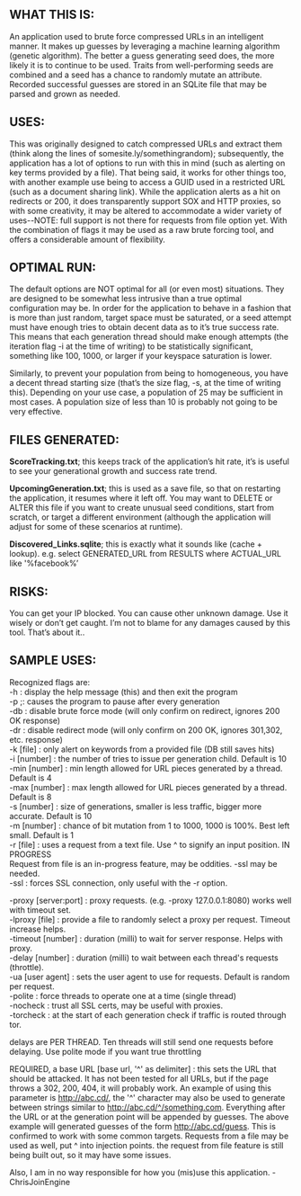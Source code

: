 ## WHAT THIS IS:
An application used to brute force compressed URLs in an intelligent manner. 
It makes up guesses by leveraging a machine learning algorithm  (genetic algorithm). 
The better a guess generating seed does, the more likely it is to continue to be used. 
Traits from well-performing seeds are combined and a seed has a chance to randomly 
mutate an attribute. Recorded successful guesses are stored in an SQLite file that may 
be parsed and grown as needed.

## USES:
This was originally designed to catch compressed URLs and extract them (think along the
lines of somesite.ly/somethingrandom); subsequently, the application has a lot of options
to run with this in mind (such as alerting on key terms provided by a file). That being said,
it works for other things too, with another example use being to access a GUID used in a
restricted URL (such as a document sharing link). While the application alerts as a hit on
redirects or 200, it does transparently support SOX and HTTP proxies, so with some creativity,
it may be altered to accommodate a wider variety of uses--NOTE: full support is not there for
requests from file option yet. With the combination  of flags it may be used as  a raw brute 
forcing tool, and offers a considerable amount of flexibility.

## OPTIMAL RUN:
The default options are NOT optimal for all (or even most) situations. They are designed to be 
somewhat less intrusive than a true optimal configuration may be. In order for the application 
to behave in a fashion that is more than just random, target space must be saturated, or a seed
attempt must have enough tries to obtain decent data as to it’s true success rate. This means that
each generation thread should make enough attempts (the iteration flag -i at the time of writing) 
to be statistically significant, something like 100, 1000, or larger if your keyspace saturation is
lower.

Similarly, to prevent your population from being to homogeneous, you have a decent thread starting
size  (that’s the size flag, -s, at the time of writing this). Depending on your use case, a population
of 25 may be sufficient in most cases. A population size of less than 10 is probably not going to
be very effective.


## FILES GENERATED:
**ScoreTracking.txt**; this keeps track of the application’s hit rate, it’s is useful to see your generational
growth and success rate trend. 

**UpcomingGeneration.txt**; this is used as a save file, so that on restarting the application, it resumes where
it left off. You may want to DELETE or ALTER this file if you want to create unusual seed conditions, start
from scratch, or target a different environment (although the application will adjust for some of these
scenarios at runtime). 

**Discovered_Links.sqlite**; this is exactly what it sounds like (cache + lookup). e.g. select GENERATED_URL from
RESULTS where ACTUAL_URL like '%facebook%’

## RISKS:
You can get your IP blocked. You can cause other unknown damage. Use it wisely or don’t get caught. I’m not to
blame for any damages caused by this tool. That’s about it..



## SAMPLE USES:
Recognized flags are:  
-h  : display the help message (this) and then exit the program   
-p  ;: causes the program to pause after every generation   
-db : disable brute force mode (will only confirm on redirect, ignores 200 OK response)  
-dr : disable redirect mode (will only confirm on 200 OK, ignores 301,302, etc. response)  
-k   [file]   : only alert on keywords from a provided file (DB still saves hits)  
-i   [number] : the number of tries to issue per generation child. Default is 10  
-min [number] : min length allowed for URL pieces generated by a thread. Default is 4  
-max [number] : max length allowed for URL pieces generated by a thread. Default is 8  
-s   [number] : size of generations, smaller is less traffic, bigger more accurate. Default is 10  
-m   [number] : chance of bit mutation from 1 to 1000, 1000 is 100%. Best left small. Default is 1  
-r   [file]   : uses a request from a text file. Use ^ to signify an input position. IN PROGRESS  
                Request from file is an in-progress feature, may be oddities. -ssl may be needed.  
-ssl          : forces SSL connection, only useful with the -r option.  

-proxy   [server:port] : proxy requests. (e.g. -proxy 127.0.0.1:8080) works well with timeout set.  
-lproxy  [file]        : provide a file to randomly select a proxy per request. Timeout increase helps.  
-timeout [number]      : duration (milli) to wait for server response. Helps with proxy.  
-delay   [number]      : duration (milli) to wait between each thread's requests (throttle).  
-ua      [user agent]  : sets the user agent to use for requests. Default is random per request.    
-polite                : force threads to operate one at a time (single thread)  
-nocheck               : trust all SSL certs, may be useful with proxies.  
-torcheck              : at the start of each generation check if traffic is routed through tor.  

delays are PER THREAD. Ten threads will still send one requests before delaying.
Use polite mode if you want true throttling

REQUIRED, a base URL [base url, '^' as delimiter] : this sets the URL that should be attacked. 
It has not been tested for all URLs, but if the page throws a 302, 200, 404, it will probably work. 
An example of using this parameter is http://abc.cd/, the '^' character may also be used 
to generate between strings similar to http://abc.cd/^/something.com. Everything after the URL 
or at the generation point will be appended by guesses. The above example will generated guesses 
of the form http://abc.cd/guess. This is confirmed to work with some common targets. Requests
from a file may be used as well, put ^ into injection points. the request from file feature
is still being built out, so it may have some issues.

Also, I am in no way responsible for how you (mis)use this application. -ChrisJoinEngine




